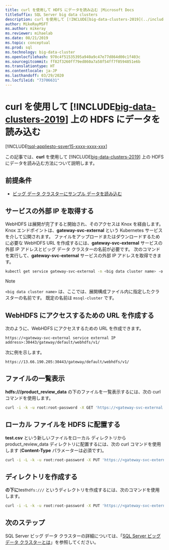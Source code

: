 ```yaml
---
title: curl を使用して HDFS にデータを読み込む |Microsoft Docs
titleSuffix: SQL Server big data clusters
description: curl を使用して [!INCLUDE[big-data-clusters-2019](../includes/ssbigdataclusters-ver15.md)] 上の HDFS にデータを読み込む。
author: MikeRayMSFT
ms.author: mikeray
ms.reviewer: mihaelab
ms.date: 08/21/2019
ms.topic: conceptual
ms.prod: sql
ms.technology: big-data-cluster
ms.openlocfilehash: 970c4f51535395a940a9c47e77d864d00c1f403c
ms.sourcegitcommit: ff82f3260ff79ed860a7a58f54ff7f0594851e6b
ms.translationtype: HT
ms.contentlocale: ja-JP
ms.lasthandoff: 03/29/2020
ms.locfileid: "73706631"
---
```

# <a name="use-curl-to-load-data-into-hdfs-on-big-data-clusters-2019"></a>curl を使用して [!INCLUDE[big-data-clusters-2019](../includes/ssbigdataclusters-ss-nover.md)] 上の HDFS にデータを読み込む

[!INCLUDE[tsql-appliesto-ssver15-xxxx-xxxx-xxx](../includes/tsql-appliesto-ssver15-xxxx-xxxx-xxx.md)]

この記事では、**curl** を使用して [!INCLUDE[big-data-clusters-2019](../includes/ssbigdataclusters-ver15.md)] 上の HDFS にデータを読み込む方法について説明します。

## <a name="prerequisites"></a><a id="prereqs"></a> 前提条件

- [ビッグ データ クラスターにサンプル データを読み込む](tutorial-load-sample-data.md)

## <a name="obtain-the-service-external-ip"></a>サービスの外部 IP を取得する

WebHDFS は展開が完了すると開始され、そのアクセスは Knox を経由します。 Knox エンドポイントは、**gateway-svc-external** という Kubernetes サービスを介して公開されます。  ファイルをアップロードまたはダウンロードするために必要な WebHDFS URL を作成するには、**gateway-svc-external** サービスの外部 IP アドレスとビッグ データ クラスターの名前が必要です。 次のコマンドを実行して、**gateway-svc-external** サービスの外部 IP アドレスを取得できます。

```bash
kubectl get service gateway-svc-external -n <big data cluster name> -o json | jq -r .status.loadBalancer.ingress[0].ip
```

> [!NOTE]
> `<big data cluster name>` は、ここでは、展開構成ファイル内に指定したクラスターの名前です。 既定の名前は `mssql-cluster` です。

## <a name="construct-the-url-to-access-webhdfs"></a>WebHDFS にアクセスするための URL を作成する

次のように、WebHDFS にアクセスするための URL を作成できます。

`https://<gateway-svc-external service external IP address>:30443/gateway/default/webhdfs/v1/`

次に例を示します。

`https://13.66.190.205:30443/gateway/default/webhdfs/v1/`

## <a name="list-a-file"></a>ファイルの一覧表示

**hdfs:///product_review_data** の下のファイルを一覧表示するには、次の curl コマンドを使用します。

```bash
curl -i -k -u root:root-password -X GET 'https://<gateway-svc-external IP external address>:30443/gateway/default/webhdfs/v1/product_review_data/?op=liststatus'
```

## <a name="put-a-local-file-into-hdfs"></a>ローカル ファイルを HDFS に配置する

**test.csv** という新しいファイルをローカル ディレクトリから product_review_data ディレクトリに配置するには、次の curl コマンドを使用します (**Content-Type** パラメーターは必須です)。

```bash
curl -i -L -k -u root:root-password -X PUT 'https://<gateway-svc-external IP external address>:30443/gateway/default/webhdfs/v1/product_review_data/test.csv?op=create' -H 'Content-Type: application/octet-stream' -T 'test.csv'
```

## <a name="create-a-directory"></a>ディレクトリを作成する

**の下に**test`hdfs:///` というディレクトリを作成するには、次のコマンドを使用します。

```bash
curl -i -L -k -u root:root-password -X PUT 'https://<gateway-svc-external IP external address>:30443/gateway/default/webhdfs/v1/test?op=MKDIRS'
```

## <a name="next-steps"></a>次のステップ

SQL Server ビッグ データ クラスターの詳細については、「[SQL Server ビッグ データ クラスターとは](big-data-cluster-overview.md)」を参照してください。
